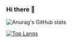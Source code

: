 ### Hi there 👋

<!--
**Pudl0/Pudl0** is a ✨ _special_ ✨ repository because its `README.md` (this file) appears on your GitHub profile.

Here are some ideas to get you started:

- 🔭 I’m currently working on ...
- 🌱 I’m currently learning ...
- 👯 I’m looking to collaborate on ...
- 🤔 I’m looking for help with ...
- 💬 Ask me about ...
- 📫 How to reach me: ...
- 😄 Pronouns: ...
- ⚡ Fun fact: ...
-->

![Anurag's GitHub stats](https://github-readme-stats.vercel.app/api?username=pudl0&show_icons=true&theme=radical)

[![Top Langs](https://github-readme-stats.vercel.app/api/top-langs/?username=pudl0)](https://github.com/pudl0/github-readme-stats)

